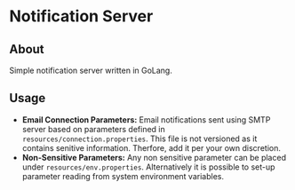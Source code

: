 # Notification Server

## About
Simple notification server written in GoLang.

## Usage
- **Email Connection Parameters:**
Email notifications sent using SMTP server based on parameters defined in `resources/connection.properties`.
This file is not versioned as it contains senitive information. Therfore, add it per your own discretion.
- **Non-Sensitive Parameters:** Any non sensitive parameter can be placed under `resources/env.properties`. 
Alternatively it is possible to set-up parameter reading from system environment variables.